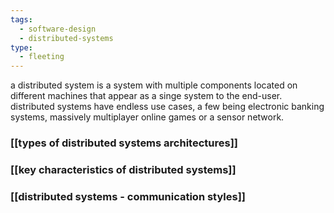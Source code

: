 ```yaml
---
tags:
  - software-design
  - distributed-systems
type:
  - fleeting
---
```




a distributed system is a system with multiple components located on different machines that appear as a singe system to the end-user.
distributed systems have endless use cases, a few being electronic banking systems, massively multiplayer online games or a sensor network.

### [[types of distributed systems architectures]]
### [[key characteristics of distributed systems]]
### [[distributed systems - communication styles]]


